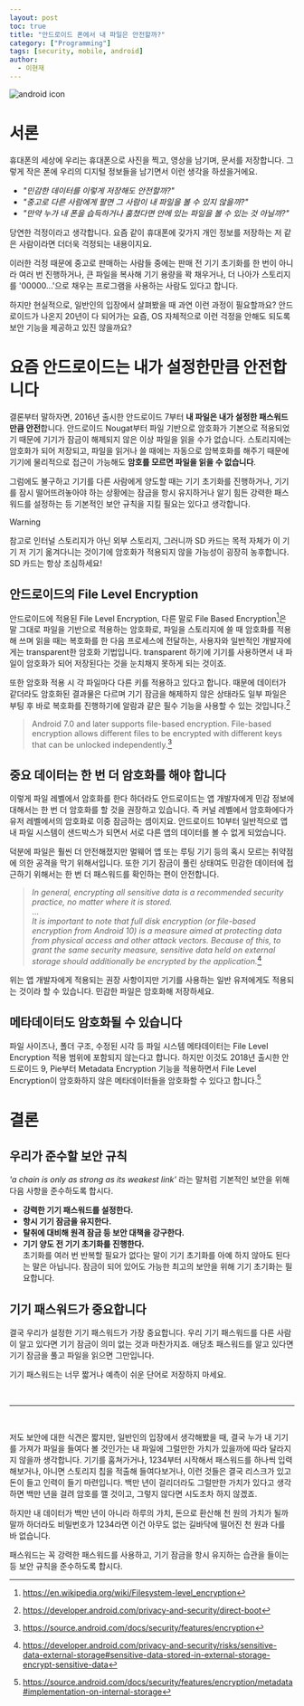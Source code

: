 ```yaml
---
layout: post
toc: true
title: "안드로이드 폰에서 내 파일은 안전할까?"
category: ["Programming"]
tags: [security, mobile, android]
author:
  - 이현재
---
```


![android icon](/img/2025-02-18-ko-android-file-level-encryption/android.png)

# 서론
휴대폰의 세상에 우리는 휴대폰으로 사진을 찍고, 영상을 남기며, 문서를 저장합니다.
그렇게 작은 폰에 우리의 디지털 정보들을 남기면서 이런 생각을 하셨을거에요.<br>
- *"민감한 데이터를 이렇게 저장해도 안전할까?"*
- *"중고로 다른 사람에게 팔면 그 사람이 내 파일을 볼 수 있지 않을까?"*
- *"만약 누가 내 폰을 습득하거나 훔쳤다면 안에 있는 파일을 볼 수 있는 것 아닐까?"*

당연한 걱정이라고 생각합니다. 요즘 같이 휴대폰에 갖가지 개인 정보를 저장하는
저 같은 사람이라면 더더욱 걱정되는 내용이지요.

이러한 걱정 때문에 중고로 판매하는 사람들 중에는 판매 전 기기 초기화를 한 번이 아니라 여러 번 진행하거나,
큰 파일을 복사해 기기 용량을 꽉 채우거나, 더 나아가 스토리지를 '00000...'으로 채우는 프로그램을
사용하는 사람도 있다고 합니다.

하지만 현실적으로, 일반인의 입장에서 살펴봤을 때 과연 이런 과정이 필요할까요?
안드로이드가 나온지 20년이 다 되어가는 요즘, OS 자체적으로 이런 걱정을 안해도 되도록
보안 기능을 제공하고 있진 않을까요?

# 요즘 안드로이드는 내가 설정한만큼 안전합니다
결론부터 말하자면, 2016년 출시한 안드로이드 7부터 **내 파일은 내가 설정한 패스워드만큼 안전**합니다.
안드로이드 Nougat부터 파일 기반으로 암호화가 기본으로 적용되었기 때문에
기기가 잠금이 해제되지 않은 이상 파일을 읽을 수가 없습니다.
스토리지에는 암호화가 되어 저장되고, 파일을 읽거나 쓸 때에는 자동으로 암복호화를 해주기 때문에
기기에 물리적으로 접근이 가능해도 **암호를 모르면 파일을 읽을 수 없습니다**.

그럼에도 불구하고 기기를 다른 사람에게 양도할 때는 기기 초기화를 진행하거나,
기기를 잠시 떨어뜨려놓아야 하는 상황에는 잠금을 항시 유지하거나
알기 힘든 강력한 패스워드를 설정하는 등 기본적인 보안 규칙을 지킬 필요는 있다고 생각합니다.

>[!warning]
>참고로 인터널 스토리지가 아닌 외부 스토리지, 그러니까 SD 카드는 목적 자체가 이 기기 저 기기 옮겨다니는 것이기에
>암호화가 적용되지 않을 가능성이 굉장히 농후합니다. SD 카드는 항상 조심하세요!

## 안드로이드의 File Level Encryption
안드로이드에 적용된 File Level Encryption, 다른 말로 File Based Encryption[^3]은
말 그대로 파일을 기반으로 적용하는 암호화로,
파일을 스토리지에 쓸 때 암호화를 적용해 쓰며 읽을 때는 복호화를 한 다음 프로세스에 전달하는,
사용자와 일반적인 개발자에게는 transparent한 암호화 기법입니다.
transparent 하기에 기기를 사용하면서 내 파일이 암호화가 되어 저장된다는 것을 눈치채지 못하게 되는 것이죠.

또한 암호화 적용 시 각 파일마다 다른 키를 적용하고 있다고 합니다.
때문에 데이터가 같더라도 암호화된 결과물은 다르며
기기 잠금을 해제하지 않은 상태라도 일부 파일은 부팅 후 바로 복호화를 진행하기에
알람과 같은 필수 기능을 사용할 수 있는 것입니다.[^6]
>Android 7.0 and later supports file-based encryption. File-based encryption allows different files to be encrypted with different keys that can be unlocked independently.[^1]

## 중요 데이터는 한 번 더 암호화를 해야 합니다
이렇게 파일 레벨에서 암호화를 한다 하더라도 안드로이드는 앱 개발자에게 민감 정보에 대해서는 한 번 더 암호화를 할 것을 권장하고 있습니다.
즉 커널 레벨에서 암호화에다가 유저 레벨에서의 암호화로 이중 잠금하는 셈이지요.
안드로이드 10부터 일반적으로 앱 내 파일 시스템이 샌드박스가 되면서 서로 다른 앱의 데이터를 볼 수 없게 되었습니다.

덕분에 파일은 훨씬 더 안전해졌지만 멀웨어 앱 또는 루팅 기기 등의 혹시 모르는 취약점에 의한 공격을 막기 위해서입니다.
또한 기기 잠금이 풀린 상태여도 민감한 데이터에 접근하기 위해서는 한 번 더 패스워드를 확인하는 편이 안전합니다.

>*In general, encrypting all sensitive data is a recommended security practice, no matter where it is stored.*<br>
>...<br>
>*It is important to note that full disk encryption (or file-based encryption from Android 10) is a measure aimed at protecting data from physical access and other attack vectors. Because of this, to grant the same security measure, sensitive data held on external storage should additionally be encrypted by the application.*[^4]

위는 앱 개발자에게 적용되는 권장 사항이지만 기기를 사용하는 일반 유저에게도 적용되는 것이라 할 수 있습니다.
민감한 파일은 암호화해 저장하세요.

## 메타데이터도 암호화될 수 있습니다
파일 사이즈나, 폴더 구조, 수정된 시각 등
파일 시스템 메타데이터는 File Level Encryption 적용 범위에 포함되지 않는다고 합니다.
하지만 이것도 2018년 출시한 안드로이드 9, Pie부터 Metadata Encryption 기능을 적용하면서
File Level Encryption이 암호화하지 않은 메타데이터들을 암호화할 수 있다고 합니다.[^5]

# 결론
## 우리가 준수할 보안 규칙
*'a chain is only as strong as its weakest link'* 라는 말처럼
기본적인 보안을 위해 다음 사항을 준수하도록 합시다.

- **강력한 기기 패스워드를 설정한다.**
- **항시 기기 잠금을 유지한다.**
- **탈취에 대비해 원격 잠금 등 보안 대책을 강구한다.**
- **기기 양도 전 기기 초기화를 진행한다.**<br>
  초기화를 여러 번 반복할 필요가 없다는 말이 기기 초기화를 아예 하지 않아도 된다는 말은 아닙니다.
  잠금이 되어 있어도 가능한 최고의 보안을 위해 기기 초기화는 필요합니다.

## 기기 패스워드가 중요합니다
결국 우리가 설정한 기기 패스워드가 가장 중요합니다.
우리 기기 패스워드를 다른 사람이 알고 있다면 기기 잠금이 의미 없는 것과 마찬가지죠.
애당초 패스워드를 알고 있다면 기기 잠금을 풀고 파일을 읽으면 그만입니다.

기기 패스워드는 너무 짧거나 예측이 쉬운 단어로 저장하지 마세요.

<br>

---

<br>

저도 보안에 대한 식견은 짧지만, 일반인의 입장에서 생각해봤을 때,
결국 누가 내 기기를 가져가 파일을 들여다 볼 것인가는 내 파일에 그럴만한 가치가 있을까에 따라 달라지지 않을까 생각합니다.
기기를 훔쳐가거나, 1234부터 시작해서 패스워드를 하나씩 입력해보거나,
아니면 스토리지 칩을 적출해 들여다보거나, 이런 것들은 결국 리스크가 있고 돈이 들고 인력이 들기 마련입니다.
백만 년이 걸리더라도 그럴만한 가치가 있다고 생각하면 백만 년을 걸려 암호를 깰 것이고,
그렇지 않다면 시도조차 하지 않겠죠.

하지만 내 데이터가 백만 년이 아니라 하루의 가치, 돈으로 환산해 천 원의 가치가 될까말까 하더라도
비밀번호가 1234라면 이건 아무도 없는 길바닥에 떨어진 천 원과 다를 바 없습니다.

패스워드는 꼭 강력한 패스워드를 사용하고, 기기 잠금을 항시 유지하는 습관을 들이는 등 보안 규칙을 준수하도록 합시다.


[^1]: https://source.android.com/docs/security/features/encryption

[^3]: https://en.wikipedia.org/wiki/Filesystem-level_encryption

[^4]: https://developer.android.com/privacy-and-security/risks/sensitive-data-external-storage#sensitive-data-stored-in-external-storage-encrypt-sensitive-data

[^5]: https://source.android.com/docs/security/features/encryption/metadata#implementation-on-internal-storage

[^6]: https://developer.android.com/privacy-and-security/direct-boot
